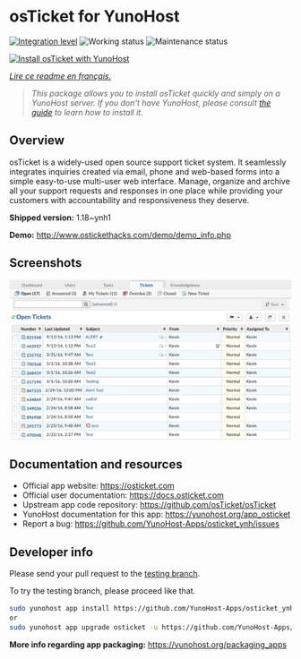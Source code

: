 <!--
N.B.: This README was automatically generated by https://github.com/YunoHost/apps/tree/master/tools/README-generator
It shall NOT be edited by hand.
-->

# osTicket for YunoHost

[![Integration level](https://dash.yunohost.org/integration/osticket.svg)](https://dash.yunohost.org/appci/app/osticket) ![Working status](https://ci-apps.yunohost.org/ci/badges/osticket.status.svg) ![Maintenance status](https://ci-apps.yunohost.org/ci/badges/osticket.maintain.svg)

[![Install osTicket with YunoHost](https://install-app.yunohost.org/install-with-yunohost.svg)](https://install-app.yunohost.org/?app=osticket)

*[Lire ce readme en français.](./README_fr.md)*

> *This package allows you to install osTicket quickly and simply on a YunoHost server.
If you don't have YunoHost, please consult [the guide](https://yunohost.org/#/install) to learn how to install it.*

## Overview

osTicket is a widely-used open source support ticket system. It seamlessly integrates inquiries created via email, phone and web-based forms into a simple easy-to-use multi-user web interface. Manage, organize and archive all your support requests and responses in one place while providing your customers with accountability and responsiveness they deserve.

**Shipped version:** 1.18~ynh1

**Demo:** http://www.ostickethacks.com/demo/demo_info.php

## Screenshots

![Screenshot of osTicket](./doc/screenshots/screenshot.png)

## Documentation and resources

* Official app website: <https://osticket.com>
* Official user documentation: <https://docs.osticket.com>
* Upstream app code repository: <https://github.com/osTicket/osTicket>
* YunoHost documentation for this app: <https://yunohost.org/app_osticket>
* Report a bug: <https://github.com/YunoHost-Apps/osticket_ynh/issues>

## Developer info

Please send your pull request to the [testing branch](https://github.com/YunoHost-Apps/osticket_ynh/tree/testing).

To try the testing branch, please proceed like that.

``` bash
sudo yunohost app install https://github.com/YunoHost-Apps/osticket_ynh/tree/testing --debug
or
sudo yunohost app upgrade osticket -u https://github.com/YunoHost-Apps/osticket_ynh/tree/testing --debug
```

**More info regarding app packaging:** <https://yunohost.org/packaging_apps>
